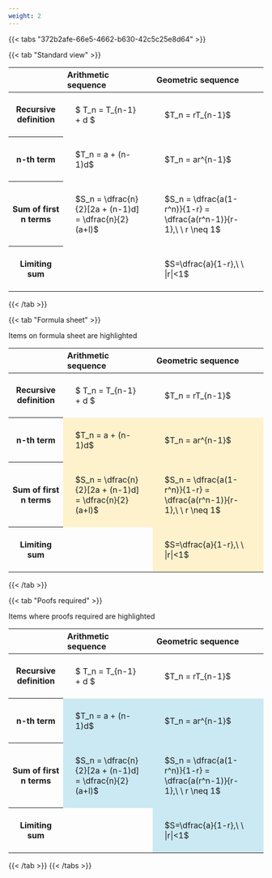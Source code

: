 ```yaml
---
weight: 2
---
```


{{< tabs "372b2afe-66e5-4662-b630-42c5c25e8d64" >}}

{{< tab "Standard view" >}}

<style type="text/css">
#T_e7514 th.col_heading {
  text-align: left;
  font-size: 1em;
}
#T_e7514 td {
  text-align: left;
  font-size: 1em;
  padding: 1.5em;
}
</style>
<table id="T_e7514">
  <thead>
    <tr>
      <th class="blank level0" >&nbsp;</th>
      <th id="T_e7514_level0_col0" class="col_heading level0 col0" >Arithmetic sequence</th>
      <th id="T_e7514_level0_col1" class="col_heading level0 col1" >Geometric sequence</th>
    </tr>
  </thead>
  <tbody>
    <tr>
      <th id="T_e7514_level0_row0" class="row_heading level0 row0" >Recursive definition</th>
      <td id="T_e7514_row0_col0" class="data row0 col0" >$ T_n = T_{n-1} + d $</td>
      <td id="T_e7514_row0_col1" class="data row0 col1" >$T_n = rT_{n-1}$</td>
    </tr>
    <tr>
      <th id="T_e7514_level0_row1" class="row_heading level0 row1" >n-th term</th>
      <td id="T_e7514_row1_col0" class="data row1 col0" >$T_n = a + (n-1)d$</td>
      <td id="T_e7514_row1_col1" class="data row1 col1" >$T_n = ar^{n-1}$</td>
    </tr>
    <tr>
      <th id="T_e7514_level0_row2" class="row_heading level0 row2" >Sum of first n terms</th>
      <td id="T_e7514_row2_col0" class="data row2 col0" >$S_n = \dfrac{n}{2}[2a + (n-1)d] = \dfrac{n}{2}(a+l)$</td>
      <td id="T_e7514_row2_col1" class="data row2 col1" >$S_n = \dfrac{a(1-r^n)}{1-r} = \dfrac{a(r^n-1)}{r-1},\ \  r \neq 1$</td>
    </tr>
    <tr>
      <th id="T_e7514_level0_row3" class="row_heading level0 row3" >Limiting sum</th>
      <td id="T_e7514_row3_col0" class="data row3 col0" ></td>
      <td id="T_e7514_row3_col1" class="data row3 col1" >$S=\dfrac{a}{1-r},\ \ |r|<1$</td>
    </tr>
  </tbody>
</table>
{{< /tab >}}

{{< tab "Formula sheet" >}}

Items on formula sheet are highlighted 
<br>
<style type="text/css">
#T_43888 th.col_heading {
  text-align: left;
  font-size: 1em;
}
#T_43888 td {
  text-align: left;
  font-size: 1em;
  padding: 1.5em;
}
#T_43888_row0_col0, #T_43888_row0_col1, #T_43888_row3_col0 {
  background-color: rgba(0,0,0,0);
}
#T_43888_row1_col0, #T_43888_row1_col1, #T_43888_row2_col0, #T_43888_row2_col1, #T_43888_row3_col1 {
  background-color: rgba(255,194,10, 0.2);
}
</style>
<table id="T_43888">
  <thead>
    <tr>
      <th class="blank level0" >&nbsp;</th>
      <th id="T_43888_level0_col0" class="col_heading level0 col0" >Arithmetic sequence</th>
      <th id="T_43888_level0_col1" class="col_heading level0 col1" >Geometric sequence</th>
    </tr>
  </thead>
  <tbody>
    <tr>
      <th id="T_43888_level0_row0" class="row_heading level0 row0" >Recursive definition</th>
      <td id="T_43888_row0_col0" class="data row0 col0" >$ T_n = T_{n-1} + d $</td>
      <td id="T_43888_row0_col1" class="data row0 col1" >$T_n = rT_{n-1}$</td>
    </tr>
    <tr>
      <th id="T_43888_level0_row1" class="row_heading level0 row1" >n-th term</th>
      <td id="T_43888_row1_col0" class="data row1 col0" >$T_n = a + (n-1)d$</td>
      <td id="T_43888_row1_col1" class="data row1 col1" >$T_n = ar^{n-1}$</td>
    </tr>
    <tr>
      <th id="T_43888_level0_row2" class="row_heading level0 row2" >Sum of first n terms</th>
      <td id="T_43888_row2_col0" class="data row2 col0" >$S_n = \dfrac{n}{2}[2a + (n-1)d] = \dfrac{n}{2}(a+l)$</td>
      <td id="T_43888_row2_col1" class="data row2 col1" >$S_n = \dfrac{a(1-r^n)}{1-r} = \dfrac{a(r^n-1)}{r-1},\ \  r \neq 1$</td>
    </tr>
    <tr>
      <th id="T_43888_level0_row3" class="row_heading level0 row3" >Limiting sum</th>
      <td id="T_43888_row3_col0" class="data row3 col0" ></td>
      <td id="T_43888_row3_col1" class="data row3 col1" >$S=\dfrac{a}{1-r},\ \ |r|<1$</td>
    </tr>
  </tbody>
</table>
{{< /tab >}}

{{< tab "Poofs required" >}}

Items where proofs required are highlighted 
<br>
<style type="text/css">
#T_6d72c th.col_heading {
  text-align: left;
  font-size: 1em;
}
#T_6d72c td {
  text-align: left;
  font-size: 1em;
  padding: 1.5em;
}
#T_6d72c_row0_col0, #T_6d72c_row0_col1, #T_6d72c_row3_col0 {
  background-color: rgba(0,0,0,0);
}
#T_6d72c_row1_col0, #T_6d72c_row1_col1, #T_6d72c_row2_col0, #T_6d72c_row2_col1, #T_6d72c_row3_col1 {
  background-color: rgba(0,150,200, 0.2);
}
</style>
<table id="T_6d72c">
  <thead>
    <tr>
      <th class="blank level0" >&nbsp;</th>
      <th id="T_6d72c_level0_col0" class="col_heading level0 col0" >Arithmetic sequence</th>
      <th id="T_6d72c_level0_col1" class="col_heading level0 col1" >Geometric sequence</th>
    </tr>
  </thead>
  <tbody>
    <tr>
      <th id="T_6d72c_level0_row0" class="row_heading level0 row0" >Recursive definition</th>
      <td id="T_6d72c_row0_col0" class="data row0 col0" >$ T_n = T_{n-1} + d $</td>
      <td id="T_6d72c_row0_col1" class="data row0 col1" >$T_n = rT_{n-1}$</td>
    </tr>
    <tr>
      <th id="T_6d72c_level0_row1" class="row_heading level0 row1" >n-th term</th>
      <td id="T_6d72c_row1_col0" class="data row1 col0" >$T_n = a + (n-1)d$</td>
      <td id="T_6d72c_row1_col1" class="data row1 col1" >$T_n = ar^{n-1}$</td>
    </tr>
    <tr>
      <th id="T_6d72c_level0_row2" class="row_heading level0 row2" >Sum of first n terms</th>
      <td id="T_6d72c_row2_col0" class="data row2 col0" >$S_n = \dfrac{n}{2}[2a + (n-1)d] = \dfrac{n}{2}(a+l)$</td>
      <td id="T_6d72c_row2_col1" class="data row2 col1" >$S_n = \dfrac{a(1-r^n)}{1-r} = \dfrac{a(r^n-1)}{r-1},\ \  r \neq 1$</td>
    </tr>
    <tr>
      <th id="T_6d72c_level0_row3" class="row_heading level0 row3" >Limiting sum</th>
      <td id="T_6d72c_row3_col0" class="data row3 col0" ></td>
      <td id="T_6d72c_row3_col1" class="data row3 col1" >$S=\dfrac{a}{1-r},\ \ |r|<1$</td>
    </tr>
  </tbody>
</table>
{{< /tab >}}
{{< /tabs >}}